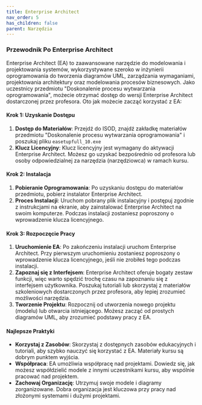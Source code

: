 ```yaml
---
title: Enterprise Architect
nav_order: 5
has_children: false
parent: Narzędzia
---
```


### Przewodnik Po Enterprise Architect

Enterprise Architect (EA) to zaawansowane narzędzie do modelowania i projektowania systemów, wykorzystywane szeroko w inżynierii oprogramowania do tworzenia diagramów UML, zarządzania wymaganiami, projektowania architektury oraz modelowania procesów biznesowych. Jako uczestnicy przedmiotu "Doskonalenie procesu wytwarzania oprogramowania", możecie otrzymać dostęp do wersji Enterprise Architect dostarczonej przez profesora. Oto jak możecie zacząć korzystać z EA:

#### Krok 1: Uzyskanie Dostępu

1. **Dostęp do Materiałów**: Przejdź do ISOD, znajdź zakładkę materiałów przedmiotu "Doskonalenie procesu wytwarzania oprogramowania" i poszukaj pliku `easetupfull_10.exe`
2. **Klucz Licencyjny**: Klucz licencyjny jest wymagany do aktywacji Enterprise Architect. Możesz go uzyskać bezpośrednio od profesora lub osoby odpowiedzialnej za narzędzia (narzędziowca) w ramach kursu.

#### Krok 2: Instalacja

1. **Pobieranie Oprogramowania**: Po uzyskaniu dostępu do materiałów przedmiotu, pobierz instalator Enterprise Architect.
2. **Proces Instalacji**: Uruchom pobrany plik instalacyjny i postępuj zgodnie z instrukcjami na ekranie, aby zainstalować Enterprise Architect na swoim komputerze. Podczas instalacji zostaniesz poproszony o wprowadzenie klucza licencyjnego.

#### Krok 3: Rozpoczęcie Pracy

1. **Uruchomienie EA**: Po zakończeniu instalacji uruchom Enterprise Architect. Przy pierwszym uruchomieniu zostaniesz poproszony o wprowadzenie klucza licencyjnego, jeśli nie zrobiłeś tego podczas instalacji.
2. **Zapoznaj się z Interfejsem**: Enterprise Architect oferuje bogaty zestaw funkcji, więc warto spędzić trochę czasu na zapoznaniu się z interfejsem użytkownika. Poszukaj tutoriali lub skorzystaj z materiałów szkoleniowych dostarczonych przez profesora, aby lepiej zrozumieć możliwości narzędzia.
3. **Tworzenie Projektu**: Rozpocznij od utworzenia nowego projektu (modelu) lub otwarcia istniejącego. Możesz zacząć od prostych diagramów UML, aby zrozumieć podstawy pracy z EA.

#### Najlepsze Praktyki

- **Korzystaj z Zasobów**: Skorzystaj z dostępnych zasobów edukacyjnych i tutoriali, aby szybko nauczyć się korzystać z EA. Materiały kursu są dobrym punktem wyjścia.
- **Współpraca**: EA umożliwia współpracę nad projektami. Dowiedz się, jak możesz współdzielić modele z innymi uczestnikami kursu, aby wspólnie pracować nad projektem.
- **Zachowaj Organizację**: Utrzymuj swoje modele i diagramy zorganizowane. Dobra organizacja jest kluczowa przy pracy nad złożonymi systemami i dużymi projektami.
